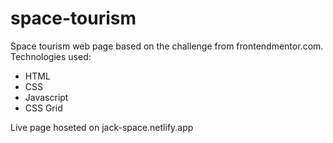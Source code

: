 # space-tourism

Space tourism web page based on the challenge from frontendmentor.com. 
Technologies used: 
  - HTML
  - CSS
  - Javascript
  - CSS Grid
 
 Live page hoseted on jack-space.netlify.app
